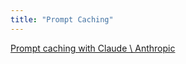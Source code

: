 ```yaml
---
title: "Prompt Caching"
---
```


[Prompt caching with Claude \ Anthropic](https://www.anthropic.com/news/prompt-caching)
